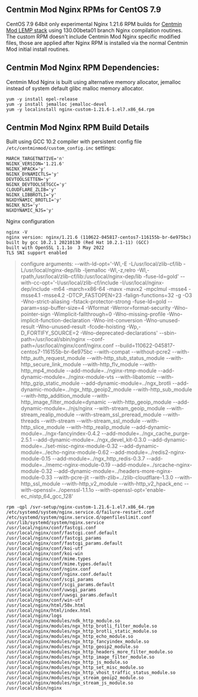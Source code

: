 ## Centmin Mod Nginx RPMs for CentOS 7.9

CentOS 7.9 64bit only experimental Nginx 1.21.6 RPM builds for [Centmin Mod LEMP stack](https://centminmod.com) using 130.00beta01 branch Nginx compilation routines. The custom RPM doesn't include Centmin Mod Nginx specific modified files, those are applied after Nginx RPM is installed via the normal Centmin Mod initial install routines.

## Centmin Mod Nginx RPM Dependencies:

Centmin Mod Nginx is built using alternative memory allocator, jemalloc instead of system default glibc malloc memory allocator.

```
yum -y install epel-release
yum -y install jemalloc jemalloc-devel
yum -y localinstall nginx-custom-1.21.6-1.el7.x86_64.rpm
```

## Centmin Mod Nginx RPM Build Details

Built using GCC 10.2 compiler with persistent config file `/etc/centminmod/custom_config.inc` settings:

```
MARCH_TARGETNATIVE='n'
NGINX_VERSION='1.21.6'
NGINX_HPACK='y'
NGINX_DYNAMICTLS='y'
DEVTOOLSETTEN='y'
NGINX_DEVTOOLSETGCC='y'
CLOUDFLARE_ZLIB='y'
NGINX_LIBBROTLI='y'
NGXDYNAMIC_BROTLI='y'
NGINX_NJS='y'
NGXDYNAMIC_NJS='y'
```

Nginx configuration

```
nginx -V
nginx version: nginx/1.21.6 (110622-045817-centos7-116155b-br-6e975bc)                                                                                                                                       built by gcc 10.2.1 20210130 (Red Hat 10.2.1-11) (GCC) 
built with OpenSSL 1.1.1o  3 May 2022
TLS SNI support enabled
```
> configure arguments: --with-ld-opt='-Wl,-E -L/usr/local/zlib-cf/lib -L/usr/local/nginx-dep/lib -ljemalloc -Wl,-z,relro -Wl,-rpath,/usr/local/zlib-cf/lib:/usr/local/nginx-dep/lib -fuse-ld=gold' --with-cc-opt='-I/usr/local/zlib-cf/include -I/usr/local/nginx-dep/include -m64 -march=x86-64 -mavx -mavx2 -mpclmul -msse4 -msse4.1 -msse4.2 -DTCP_FASTOPEN=23 -falign-functions=32 -g -O3 -Wno-strict-aliasing -fstack-protector-strong -fuse-ld=gold --param=ssp-buffer-size=4 -Wformat -Werror=format-security -Wno-pointer-sign -Wimplicit-fallthrough=0 -Wno-missing-profile -Wno-implicit-function-declaration -Wno-int-conversion -Wno-unused-result -Wno-unused-result -fcode-hoisting -Wp,-D_FORTIFY_SOURCE=2 -Wno-deprecated-declarations' --sbin-path=/usr/local/sbin/nginx --conf-path=/usr/local/nginx/conf/nginx.conf --build=110622-045817-centos7-116155b-br-6e975bc --with-compat --without-pcre2 --with-http_auth_request_module --with-http_stub_status_module --with-http_secure_link_module --with-http_flv_module --with-http_mp4_module --add-module=../nginx-rtmp-module --add-dynamic-module=../nginx-module-vts --with-libatomic --with-http_gzip_static_module --add-dynamic-module=../ngx_brotli --add-dynamic-module=../ngx_http_geoip2_module --with-http_sub_module --with-http_addition_module --with-http_image_filter_module=dynamic --with-http_geoip_module --add-dynamic-module=../njs/nginx --with-stream_geoip_module --with-stream_realip_module --with-stream_ssl_preread_module --with-threads --with-stream --with-stream_ssl_module --with-http_slice_module --with-http_realip_module --add-dynamic-module=../ngx-fancyindex-0.4.2 --add-module=../ngx_cache_purge-2.5.1 --add-dynamic-module=../ngx_devel_kit-0.3.0 --add-dynamic-module=../set-misc-nginx-module-0.32 --add-dynamic-module=../echo-nginx-module-0.62 --add-module=../redis2-nginx-module-0.15 --add-module=../ngx_http_redis-0.3.7 --add-module=../memc-nginx-module-0.19 --add-module=../srcache-nginx-module-0.32 --add-dynamic-module=../headers-more-nginx-module-0.33 --with-pcre-jit --with-zlib=../zlib-cloudflare-1.3.0 --with-http_ssl_module --with-http_v2_module --with-http_v2_hpack_enc --with-openssl=../openssl-1.1.1o --with-openssl-opt='enable-ec_nistp_64_gcc_128'

```
rpm -qpl /svr-setup/nginx-custom-1.21.6-1.el7.x86_64.rpm
/etc/systemd/system/nginx.service.d/failure-restart.conf
/etc/systemd/system/nginx.service.d/openfileslimit.conf
/usr/lib/systemd/system/nginx.service
/usr/local/nginx/conf/fastcgi.conf
/usr/local/nginx/conf/fastcgi.conf.default
/usr/local/nginx/conf/fastcgi_params
/usr/local/nginx/conf/fastcgi_params.default
/usr/local/nginx/conf/koi-utf
/usr/local/nginx/conf/koi-win
/usr/local/nginx/conf/mime.types
/usr/local/nginx/conf/mime.types.default
/usr/local/nginx/conf/nginx.conf
/usr/local/nginx/conf/nginx.conf.default
/usr/local/nginx/conf/scgi_params
/usr/local/nginx/conf/scgi_params.default
/usr/local/nginx/conf/uwsgi_params
/usr/local/nginx/conf/uwsgi_params.default
/usr/local/nginx/conf/win-utf
/usr/local/nginx/html/50x.html
/usr/local/nginx/html/index.html
/usr/local/nginx/logs
/usr/local/nginx/modules/ndk_http_module.so
/usr/local/nginx/modules/ngx_http_brotli_filter_module.so
/usr/local/nginx/modules/ngx_http_brotli_static_module.so
/usr/local/nginx/modules/ngx_http_echo_module.so
/usr/local/nginx/modules/ngx_http_fancyindex_module.so
/usr/local/nginx/modules/ngx_http_geoip2_module.so
/usr/local/nginx/modules/ngx_http_headers_more_filter_module.so
/usr/local/nginx/modules/ngx_http_image_filter_module.so
/usr/local/nginx/modules/ngx_http_js_module.so
/usr/local/nginx/modules/ngx_http_set_misc_module.so
/usr/local/nginx/modules/ngx_http_vhost_traffic_status_module.so
/usr/local/nginx/modules/ngx_stream_geoip2_module.so
/usr/local/nginx/modules/ngx_stream_js_module.so
/usr/local/sbin/nginx
```